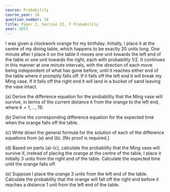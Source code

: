 ```yaml
---
course: Probability
course_year: IA
question_number: 34
title: Paper 2, Section II, F Probability
year: 2011
---
```




I was given a clockwork orange for my birthday. Initially, I place it at the centre of my dining table, which happens to be exactly 20 units long. One minute after I place it on the table it moves one unit towards the left end of the table or one unit towards the right, each with probability 1/2. It continues in this manner at one minute intervals, with the direction of each move being independent of what has gone before, until it reaches either end of the table where it promptly falls off. If it falls off the left end it will break my Ming vase. If it falls off the right end it will land in a bucket of sand leaving the vase intact.

(a) Derive the difference equation for the probability that the Ming vase will survive, in terms of the current distance $k$ from the orange to the left end, where $k=1, \ldots, 19$.

(b) Derive the corresponding difference equation for the expected time when the orange falls off the table.

(c) Write down the general formula for the solution of each of the difference equations from (a) and (b). [No proof is required.]

(d) Based on parts (a)-(c), calculate the probability that the Ming vase will survive if, instead of placing the orange at the centre of the table, I place it initially 3 units from the right end of the table. Calculate the expected time until the orange falls off.

(e) Suppose I place the orange 3 units from the left end of the table. Calculate the probability that the orange will fall off the right end before it reaches a distance 1 unit from the left end of the table.